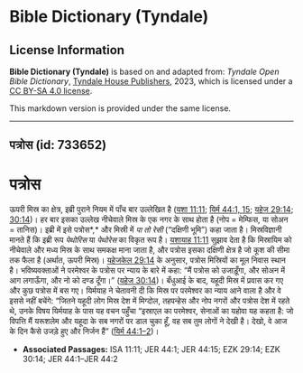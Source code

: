 # Bible Dictionary (Tyndale)

## License Information

**Bible Dictionary (Tyndale)** is based on and adapted from: _Tyndale Open Bible Dictionary_, [Tyndale House Publishers](https://tyndaleopenresources.com/), 2023, which is licensed under a [CC BY-SA 4.0 license](https://creativecommons.org/licenses/by-sa/4.0/legalcode.en).

This markdown version is provided under the same license.



--------------------------------

## पत्रोस (id: 733652)

पत्रोस
======

ऊपरी मिस्र का क्षेत्र, इब्री पुराने नियम में पाँच बार उल्लेखित है ([यशा 11:11](https://ref.ly/Isa11:11); [यिर्म 44:1, 15](https://ref.ly/Jer44:1,Jer44:15); [यहेज 29:14](https://ref.ly/Ezek29:14); [30:14](https://ref.ly/Ezek30:14))। हर बार इसका उल्लेख नीचेवाले मिस्र के एक नगर के साथ होता है (नोप \= मेम्फिस, या सोअन \= तानिस)। इब्री में इसे पत्रोस*,* और मिस्री में *पा तो रेसी* (“दक्षिणी भूमि”) कहा जाता है। मिस्रविज्ञानी मानते हैं कि इब्री रूप *पेथोरिस* या *पेथोरेस* का विकृत रूप है। [यशायाह 11:11](https://ref.ly/Isa11:11) सुझाव देता है कि मिस्रायिम को नीचेवाले और मध्य मिस्र के साथ समकक्ष माना जाता है, और पत्रोस इसका दक्षिणी क्षेत्र है जो कूश की सीमा तक फैला है (अर्थात, ऊपरी मिस्र)। [यहेजकेल 29:14](https://ref.ly/Ezek29:14) के अनुसार, पत्रोस मिस्रियों का मूल निवास स्थान है। भविष्यवक्ताओं ने परमेश्वर के पत्रोस पर न्याय के बारे में कहा: “मैं पत्रोस को उजाड़ूँगा, और सोअन में आग लगाऊँगा, और नो को दण्ड दूँगा।” ([यहेज 30:14](https://ref.ly/Ezek30:14))। बँधुआई के बाद, यहूदी मिस्र में प्रवास कर गए और कुछ पत्रोस में बस गए। यिर्मयाह ने चेतावनी दी कि मिस्र पर परमेश्वर का न्याय आने वाला है और वे इससे नहीं बचेंगे: “जितने यहूदी लोग मिस्र देश में मिग्दोल, तहपन्हेस और नोप नगरों और पत्रोस देश में रहते थे, उनके विषय यिर्मयाह के पास यह वचन पहुँचा “इस्राएल का परमेश्वर, सेनाओं का यहोवा यह कहता है: जो विपत्ति मैं यरूशलेम और यहूदा के सब नगरों पर डाल चुका हूँ, वह सब तुम लोगों ने देखी है। देखो, वे आज के दिन कैसे उजड़े हुए और निर्जन हैं” ([यिर्म 44:1–2](https://ref.ly/Jer44:1-Jer44:2))।

* **Associated Passages:** ISA 11:11; JER 44:1; JER 44:15; EZK 29:14; EZK 30:14; JER 44:1–JER 44:2


